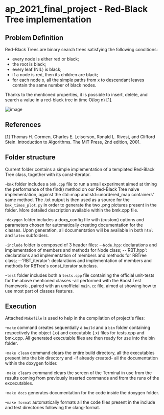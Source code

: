 # ap_2021_final_project - Red-Black Tree implementation

## Problem Definition
Red-Black Trees are binary search trees satisfying the following conditions:

- every node is either red or black;
- the root is black;
- every leaf (NIL) is black;
- if a node is red, then its children are black;
- for each node x, all the simple paths from x to descendant leaves contain the same number of black nodes.

Thanks to the mentioned properties, it is possible to insert, delete, and search a value in a red-black tree in time O(log n) [1].


![image](https://user-images.githubusercontent.com/56740461/185750889-6148a944-393e-4abe-865c-fbe0f3dc16b1.png)


## References
<a id="1">[1]</a> 
Thomas H. Cormen, Charles E. Leiserson, Ronald L. Rivest, and Clifford Stein. 
Introduction to Algorithms. 
The MIT Press, 2nd edition, 2001.

## Folder structure
Current folder contains a simple implementation of a templated Red-Black Tree class, together with its const-iterator.

-`bmk` folder includes a `bmk.cpp` file to run a small experiment aimed at timing the performance of the find() method on our Red-Black Tree naive implementation, against the std::map and std::unordered_map containers' same method. The .txt output is then used as a source for the `bmk_times_plot.py` in order to generate the two .png pictures present in the folder. More detailed description available within the bmk.cpp file.

-`doxygen` folder includes a doxy_config file with (custom) options and parameters chosen for automatically creating documentation for the classes. Upon generation, all documentation will be available in both `html` and `latex` subfolders.

-`include` folder is composed of 3 header files:
--`Node.hpp`: declarations and implementation of members and methods for Node class;
--'RBT.hpp': declarations and implementation of members and methods for RBTree class;
--'RBT_iterator': declarations and implementation of members and methods for RBTree's const_iterator subclass.

-`test` folder includes both a `tests.cpp` file containing the official unit-tests for the above mentioned classes -all performed with the Boost.Test framework-, paired with an unofficial `main.cc` file, aimed at showing how to use most part of classes features.


## Execution
Attached `Makefile` is used to help in the compilation of project's files:

-`make` command creates sequentially a `build` and a `bin` folder containing respectively the object (.o) and executable (.x) files for tests.cpp and bmk.cpp.
All generated executable files are then ready for use into the bin folder.

-`make clean` command clears the entire build directory, all the executables present into the bin directory and -if already created- all the documentation within the doxygen folder.

-`make clears` command clears the screen of the Terminal in use from the results coming from previously inserted commands and from the runs of the excecutables.

-`make docs` generates documentation for the code inside the doxygen folder.

-`make format` automatically formats all the code files present in the include and test directories following the clang-format.